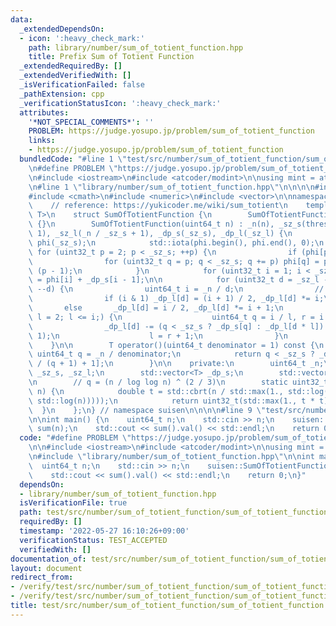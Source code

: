 ```yaml
---
data:
  _extendedDependsOn:
  - icon: ':heavy_check_mark:'
    path: library/number/sum_of_totient_function.hpp
    title: Prefix Sum of Totient Function
  _extendedRequiredBy: []
  _extendedVerifiedWith: []
  _isVerificationFailed: false
  _pathExtension: cpp
  _verificationStatusIcon: ':heavy_check_mark:'
  attributes:
    '*NOT_SPECIAL_COMMENTS*': ''
    PROBLEM: https://judge.yosupo.jp/problem/sum_of_totient_function
    links:
    - https://judge.yosupo.jp/problem/sum_of_totient_function
  bundledCode: "#line 1 \"test/src/number/sum_of_totient_function/sum_of_totient_function.test.cpp\"\
    \n#define PROBLEM \"https://judge.yosupo.jp/problem/sum_of_totient_function\"\n\
    \n#include <iostream>\n#include <atcoder/modint>\n\nusing mint = atcoder::modint998244353;\n\
    \n#line 1 \"library/number/sum_of_totient_function.hpp\"\n\n\n\n#include <cstdint>\n\
    #include <cmath>\n#include <numeric>\n#include <vector>\n\nnamespace suisen {\n\
    \    // reference: https://yukicoder.me/wiki/sum_totient\n    template <typename\
    \ T>\n    struct SumOfTotientFunction {\n        SumOfTotientFunction() : SumOfTotientFunction(1)\
    \ {}\n        SumOfTotientFunction(uint64_t n) : _n(n), _sz_s(threshold(_n) +\
    \ 1), _sz_l(_n / _sz_s + 1), _dp_s(_sz_s), _dp_l(_sz_l) {\n            std::vector<uint32_t>\
    \ phi(_sz_s);\n            std::iota(phi.begin(), phi.end(), 0);\n           \
    \ for (uint32_t p = 2; p < _sz_s; ++p) {\n                if (phi[p] != p) continue;\n\
    \                for (uint32_t q = p; q < _sz_s; q += p) phi[q] = phi[q] / p *\
    \ (p - 1);\n            }\n            for (uint32_t i = 1; i < _sz_s; ++i) _dp_s[i]\
    \ = phi[i] + _dp_s[i - 1];\n\n            for (uint32_t d = _sz_l - 1; d > 0;\
    \ --d) {\n                uint64_t i = _n / d;\n                // avoid overflow\n\
    \                if (i & 1) _dp_l[d] = (i + 1) / 2, _dp_l[d] *= i;\n         \
    \       else       _dp_l[d] = i / 2, _dp_l[d] *= i + 1;\n                for (uint64_t\
    \ l = 2; l <= i;) {\n                    uint64_t q = i / l, r = i / q;\n    \
    \                _dp_l[d] -= (q < _sz_s ? _dp_s[q] : _dp_l[d * l]) * (r - l +\
    \ 1);\n                    l = r + 1;\n                }\n            }\n    \
    \    }\n\n        T operator()(uint64_t denominator = 1) const {\n           \
    \ uint64_t q = _n / denominator;\n            return q < _sz_s ? _dp_s[q] : _dp_l[_n\
    \ / (q + 1) + 1];\n        }\n\n    private:\n        uint64_t _n;\n        uint32_t\
    \ _sz_s, _sz_l;\n        std::vector<T> _dp_s;\n        std::vector<T> _dp_l;\n\
    \n        // q = (n / log log n) ^ (2 / 3)\n        static uint32_t threshold(uint64_t\
    \ n) {\n            double t = std::cbrt(n / std::max(1., std::log(std::max(1.,\
    \ std::log(n)))));\n            return uint32_t(std::max(1., t * t));\n      \
    \  }\n    };\n} // namespace suisen\n\n\n\n#line 9 \"test/src/number/sum_of_totient_function/sum_of_totient_function.test.cpp\"\
    \n\nint main() {\n    uint64_t n;\n    std::cin >> n;\n    suisen::SumOfTotientFunction<mint>\
    \ sum(n);\n    std::cout << sum().val() << std::endl;\n    return 0;\n}\n"
  code: "#define PROBLEM \"https://judge.yosupo.jp/problem/sum_of_totient_function\"\
    \n\n#include <iostream>\n#include <atcoder/modint>\n\nusing mint = atcoder::modint998244353;\n\
    \n#include \"library/number/sum_of_totient_function.hpp\"\n\nint main() {\n  \
    \  uint64_t n;\n    std::cin >> n;\n    suisen::SumOfTotientFunction<mint> sum(n);\n\
    \    std::cout << sum().val() << std::endl;\n    return 0;\n}"
  dependsOn:
  - library/number/sum_of_totient_function.hpp
  isVerificationFile: true
  path: test/src/number/sum_of_totient_function/sum_of_totient_function.test.cpp
  requiredBy: []
  timestamp: '2022-05-27 16:10:26+09:00'
  verificationStatus: TEST_ACCEPTED
  verifiedWith: []
documentation_of: test/src/number/sum_of_totient_function/sum_of_totient_function.test.cpp
layout: document
redirect_from:
- /verify/test/src/number/sum_of_totient_function/sum_of_totient_function.test.cpp
- /verify/test/src/number/sum_of_totient_function/sum_of_totient_function.test.cpp.html
title: test/src/number/sum_of_totient_function/sum_of_totient_function.test.cpp
---
```

